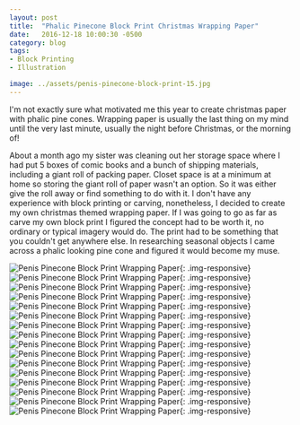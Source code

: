 ```yaml
---
layout: post
title:  "Phalic Pinecone Block Print Christmas Wrapping Paper"
date:   2016-12-18 10:00:30 -0500
category: blog
tags: 
- Block Printing
- Illustration

image: ../assets/penis-pinecone-block-print-15.jpg
---
```


I'm not exactly sure what motivated me this year to create christmas paper with phalic pine cones. Wrapping paper is usually the last thing on my mind until the very last minute, usually the night before Christmas, or the morning of! 

About a month ago my sister was cleaning out her storage space where I had put 5 boxes of comic books and a bunch of shipping materials, including a giant roll of packing paper. Closet space is at a minimum at home so storing the giant roll of paper wasn't an option. So it was either give the roll away or find something to do with it. I don't have any experience with block printing or carving, nonetheless, I decided to create my own christmas themed wrapping paper. If I was going to go as far as carve my own block print I figured the concept had to be worth it, no ordinary or typical imagery would do. The print had to be something that you couldn't get anywhere else. In researching seasonal objects I came across a phalic looking pine cone and figured it would become my muse. 

![Penis Pinecone Block Print Wrapping Paper](/assets/penis-pinecone-block-print-1.jpg){: .img-responsive}
![Penis Pinecone Block Print Wrapping Paper](/assets/penis-pinecone-block-print-2.jpg){: .img-responsive}
![Penis Pinecone Block Print Wrapping Paper](/assets/penis-pinecone-block-print-3.jpg){: .img-responsive}
![Penis Pinecone Block Print Wrapping Paper](/assets/penis-pinecone-block-print-4.jpg){: .img-responsive}
![Penis Pinecone Block Print Wrapping Paper](/assets/penis-pinecone-block-print-5.jpg){: .img-responsive}
![Penis Pinecone Block Print Wrapping Paper](/assets/penis-pinecone-block-print-6.jpg){: .img-responsive}
![Penis Pinecone Block Print Wrapping Paper](/assets/penis-pinecone-block-print-7.jpg){: .img-responsive}
![Penis Pinecone Block Print Wrapping Paper](/assets/penis-pinecone-block-print-8.jpg){: .img-responsive}
![Penis Pinecone Block Print Wrapping Paper](/assets/penis-pinecone-block-print-9.jpg){: .img-responsive}
![Penis Pinecone Block Print Wrapping Paper](/assets/penis-pinecone-block-print-10.jpg){: .img-responsive}
![Penis Pinecone Block Print Wrapping Paper](/assets/penis-pinecone-block-print-11.jpg){: .img-responsive}
![Penis Pinecone Block Print Wrapping Paper](/assets/penis-pinecone-block-print-12.jpg){: .img-responsive}
![Penis Pinecone Block Print Wrapping Paper](/assets/penis-pinecone-block-print-13.jpg){: .img-responsive}
![Penis Pinecone Block Print Wrapping Paper](/assets/penis-pinecone-block-print-14.jpg){: .img-responsive}
![Penis Pinecone Block Print Wrapping Paper](/assets/penis-pinecone-block-print-15.jpg){: .img-responsive}
![Penis Pinecone Block Print Wrapping Paper](/assets/penis-pinecone-block-print-16.jpg){: .img-responsive}









